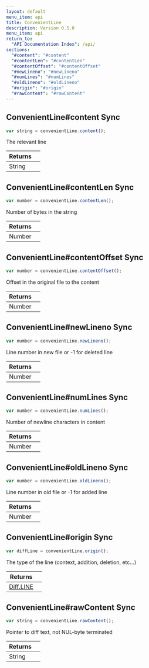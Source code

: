 ```yaml
---
layout: default
menu_item: api
title: ConvenientLine
description: Version 0.5.0
menu_item: api
return_to:
  "API Documentation Index": /api/
sections:
  "#content": "#content"
  "#contentLen": "#contentLen"
  "#contentOffset": "#contentOffset"
  "#newLineno": "#newLineno"
  "#numLines": "#numLines"
  "#oldLineno": "#oldLineno"
  "#origin": "#origin"
  "#rawContent": "#rawContent"
---
```


## <a name="content"></a><span>ConvenientLine#</span>content <span class="tags"><span class="sync">Sync</span></span>

```js
var string = convenientLine.content();
```

The relevant line

| Returns |  |
| --- | --- |
| String |  |

## <a name="contentLen"></a><span>ConvenientLine#</span>contentLen <span class="tags"><span class="sync">Sync</span></span>

```js
var number = convenientLine.contentLen();
```

Number of bytes in the string

| Returns |  |
| --- | --- |
| Number |  |

## <a name="contentOffset"></a><span>ConvenientLine#</span>contentOffset <span class="tags"><span class="sync">Sync</span></span>

```js
var number = convenientLine.contentOffset();
```

Offset in the original file to the content

| Returns |  |
| --- | --- |
| Number |  |

## <a name="newLineno"></a><span>ConvenientLine#</span>newLineno <span class="tags"><span class="sync">Sync</span></span>

```js
var number = convenientLine.newLineno();
```

Line number in new file or -1 for deleted line

| Returns |  |
| --- | --- |
| Number |  |

## <a name="numLines"></a><span>ConvenientLine#</span>numLines <span class="tags"><span class="sync">Sync</span></span>

```js
var number = convenientLine.numLines();
```

Number of newline characters in content

| Returns |  |
| --- | --- |
| Number |  |

## <a name="oldLineno"></a><span>ConvenientLine#</span>oldLineno <span class="tags"><span class="sync">Sync</span></span>

```js
var number = convenientLine.oldLineno();
```

Line number in old file or -1 for added line

| Returns |  |
| --- | --- |
| Number |  |

## <a name="origin"></a><span>ConvenientLine#</span>origin <span class="tags"><span class="sync">Sync</span></span>

```js
var diffLine = convenientLine.origin();
```

The type of the line (context, addition, deletion, etc...)

| Returns |  |
| --- | --- |
| [Diff.LINE](/api/diff/#LINE) |  |

## <a name="rawContent"></a><span>ConvenientLine#</span>rawContent <span class="tags"><span class="sync">Sync</span></span>

```js
var string = convenientLine.rawContent();
```

Pointer to diff text, not NUL-byte terminated

| Returns |  |
| --- | --- |
| String |  |

